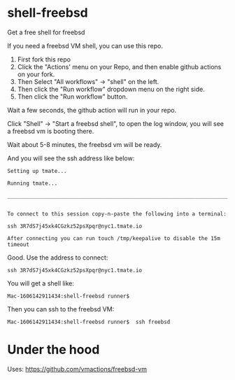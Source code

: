 # shell-freebsd
Get a free shell for freebsd

If you need a freebsd VM shell, you can use this repo.


1. First fork this repo
2. Click the "Actions' menu on your Repo, and then enable github actions on your fork.
3. Then Select "All workflows" -> "shell" on the left.
4. Then click the "Run workflow" dropdown menu on the right side.
5. Then click the "Run workflow" button.


Wait a few seconds, the github action will run in your repo.

Click "Shell" -> "Start a freebsd shell",  to open the log window, you will see a freebsd vm is booting there.

Wait about 5-8 minutes, the freebsd vm will be ready.

And you will see the ssh address like below:

```
Setting up tmate...

Running tmate...

________________________________________________________________________________


To connect to this session copy-n-paste the following into a terminal:

ssh 3R7dS7j45xk4CGzkz52psXpqr@nyc1.tmate.io

After connecting you can run touch /tmp/keepalive to disable the 15m timeout
```

Good.  Use the address to connect:


```
ssh 3R7dS7j45xk4CGzkz52psXpqr@nyc1.tmate.io
```


You will get a shell like:


```
Mac-1606142911434:shell-freebsd runner$
```

Then you can ssh to the freebsd VM:

```
Mac-1606142911434:shell-freebsd runner$  ssh freebsd

```


# Under the hood

Uses: https://github.com/vmactions/freebsd-vm



